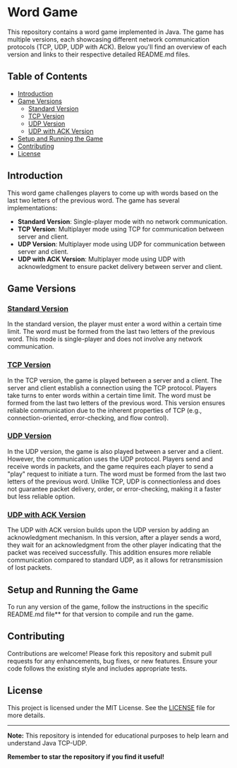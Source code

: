 # Word Game

This repository contains a word game implemented in Java. The game has multiple versions, each showcasing different network communication protocols (TCP, UDP, UDP with ACK). Below you'll find an overview of each version and links to their respective detailed README.md files.

## Table of Contents

- [Introduction](#introduction)
- [Game Versions](#game-versions)
  - [Standard Version](#standard-version)
  - [TCP Version](#tcp-version)
  - [UDP Version](#udp-version)
  - [UDP with ACK Version](#udp-with-ack-version)
- [Setup and Running the Game](#setup-and-running-the-game)
- [Contributing](#contributing)
- [License](#license)

## Introduction

This word game challenges players to come up with words based on the last two letters of the previous word. The game has several implementations:
- **Standard Version**: Single-player mode with no network communication.
- **TCP Version**: Multiplayer mode using TCP for communication between server and client.
- **UDP Version**: Multiplayer mode using UDP for communication between server and client.
- **UDP with ACK Version**: Multiplayer mode using UDP with acknowledgment to ensure packet delivery between server and client.

## Game Versions

### [Standard Version](standard/README.md)

In the standard version, the player must enter a word within a certain time limit. The word must be formed from the last two letters of the previous word. This mode is single-player and does not involve any network communication.

### [TCP Version](tcp/README.md)

In the TCP version, the game is played between a server and a client. The server and client establish a connection using the TCP protocol. Players take turns to enter words within a certain time limit. The word must be formed from the last two letters of the previous word. This version ensures reliable communication due to the inherent properties of TCP (e.g., connection-oriented, error-checking, and flow control).

### [UDP Version](udp/README.md)

In the UDP version, the game is also played between a server and a client. However, the communication uses the UDP protocol. Players send and receive words in packets, and the game requires each player to send a "play" request to initiate a turn. The word must be formed from the last two letters of the previous word. Unlike TCP, UDP is connectionless and does not guarantee packet delivery, order, or error-checking, making it a faster but less reliable option.

### [UDP with ACK Version](udp_ack/README.md)

The UDP with ACK version builds upon the UDP version by adding an acknowledgment mechanism. In this version, after a player sends a word, they wait for an acknowledgment from the other player indicating that the packet was received successfully. This addition ensures more reliable communication compared to standard UDP, as it allows for retransmission of lost packets.

## Setup and Running the Game

To run any version of the game, follow the instructions in the specific README.md file** for that version to compile and run the game.

## Contributing

Contributions are welcome! Please fork this repository and submit pull requests for any enhancements, bug fixes, or new features. Ensure your code follows the existing style and includes appropriate tests.

## License

This project is licensed under the MIT License. See the [LICENSE](LICENSE) file for more details.

---

**Note:** This repository is intended for educational purposes to help learn and understand Java TCP-UDP.

**Remember to star the repository if you find it useful!**